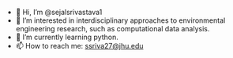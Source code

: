- 👋 Hi, I’m @sejalsrivastava1
- 👀 I’m interested in interdisciplinary approaches to environmental engineering research, such as computational data analysis.
- 🌱 I’m currently learning python.
- 📫 How to reach me: ssriva27@jhu.edu

<!---
sejalsrivastava1/sejalsrivastava1 is a ✨ special ✨ repository because its `README.md` (this file) appears on your GitHub profile.
You can click the Preview link to take a look at your changes.
--->
